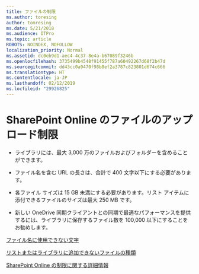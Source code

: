 ```yaml
---
title: ファイルの制限
ms.author: toresing
author: tomresing
ms.date: 5/21/2018
ms.audience: ITPro
ms.topic: article
ROBOTS: NOINDEX, NOFOLLOW
localization_priority: Normal
ms.assetid: dc0eb9d1-aec4-4c37-8e4a-b67089f3246b
ms.openlocfilehash: 3735499b4548f91455f787a60492267d68f2b47d
ms.sourcegitcommit: dd43cc0a9470f98b8ef2a3787c823801d674c666
ms.translationtype: HT
ms.contentlocale: ja-JP
ms.lasthandoff: 02/12/2019
ms.locfileid: "29926825"
---
```

# <a name="file-upload-limits-in-sharepoint-online"></a>SharePoint Online のファイルのアップロード制限

- ライブラリには、最大 3,000 万のファイルおよびフォルダーを含めることができます。
    
- ファイル名を含む URL の長さは、合計で 400 文字以下にする必要があります。
    
- 各ファイル サイズは 15 GB 未満にする必要があります。リスト アイテムに添付できるファイルのサイズは最大 250 MB です。
    
- 新しい OneDrive 同期クライアントとの同期で最適なパフォーマンスを提供するには、ライブラリに保存するファイル数を 100,000 以下にすることをお勧めします。 
    
[ファイル名に使用できない文字](https://go.microsoft.com/fwlink/?linkid=866430)
  
[リストまたはライブラリに追加できないファイルの種類](https://go.microsoft.com/fwlink/?linkid=273757)
  
[SharePoint Online の制限に関する詳細情報](https://go.microsoft.com/fwlink/?linkid=271273)
  

